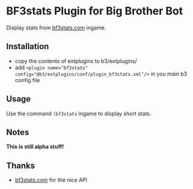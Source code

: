 BF3stats Plugin for Big Brother Bot
===================================
Display stats from [bf3stats.com](http://bf3stats.com) ingame.

Installation
------------
- copy the contents of extplugins to b3/extplugins/
- add `<plugin name="bf3stats" config="@b3/extplugins/conf/plugin_bf3stats.xml"/>` in you main b3 config file

Usage
-----
Use the command `!bf3stats` ingame to display short stats.

Notes
-----
__This is still alpha stuff!__

Thanks
------
- [bf3stats.com](http://bf3stats.com) for the nice API
